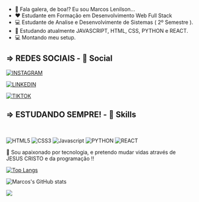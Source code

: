 - 👋 Fala galera, de boa!? Eu sou Marcos Lenilson...
- ❤ Estudante em Formação em Desenvolvimento Web Full Stack 
- 💻 Estudante de Analise e Desenvolvimente de Sistemas ( 2º Semestre ).
- 🌱 Estudando atualmente JAVASCRIPT, HTML, CSS, PYTHON e REACT.
- 💻 Montando meu setup.

<h2>=> REDES SOCIAIS - 👨 Social</h2>

[![INSTAGRAM](https://img.shields.io/badge/Instagram-E4405F?style=for-the-badge&logo=instagram&logoColor=white)](https://www.instagram.com/marcos_lenilson/)

[![LINKEDIN](https://img.shields.io/badge/LinkedIn-0077B5?style=for-the-badge&logo=linkedin&logoColor=white)](https://www.linkedin.com/in/marcos-lenilson/)

[![TIKTOK](https://img.shields.io/badge/TikTok-000000?style=for-the-badge&logo=tiktok&logoColor=white)](https://www.tiktok.com/@marcos_futurodev)

<h2> => ESTUDANDO SEMPRE! - 🚀 Skills</h2>
<BR>


  ![HTML5](https://img.shields.io/badge/HTML5-E34F26?style=for-the-badge&logo=html5&logoColor=white) 
  ![CSS3](https://img.shields.io/badge/CSS3-1572B6?style=for-the-badge&logo=css3&logoColor=white) 
  ![Javascript](https://img.shields.io/badge/JavaScript-F7DF1E?style=for-the-badge&logo=javascript&logoColor=black) 
  ![PYTHON](https://img.shields.io/badge/Python-14354C?style=for-the-badge&logo=python&logoColor=white) 
  ![REACT](https://img.shields.io/badge/React-20232A?style=for-the-badge&logo=react&logoColor=61DAFB) 

  
🙏 Sou apaixonado por tecnologia, e pretendo mudar vidas através de JESUS CRISTO e da programação !!
  
[![Top Langs](https://github-readme-stats.vercel.app/api/top-langs/?username=MarcosLenilson&layout=compact)](https://github.com/MarcosLenilson/github-readme-stats)
  
  ![Marcos's GitHub stats](https://github-readme-stats.vercel.app/api?username=MarcosLenilson&show_icons=true&theme=radical)

  
  <a href="https://github.com/MarcosLenilson/github-readme-stats">
    <img align="center" src="https://github-readme-stats.vercel.app/api/pin/?username=MarcosLenilson&repo=github-readme-stats" />
  </a>
